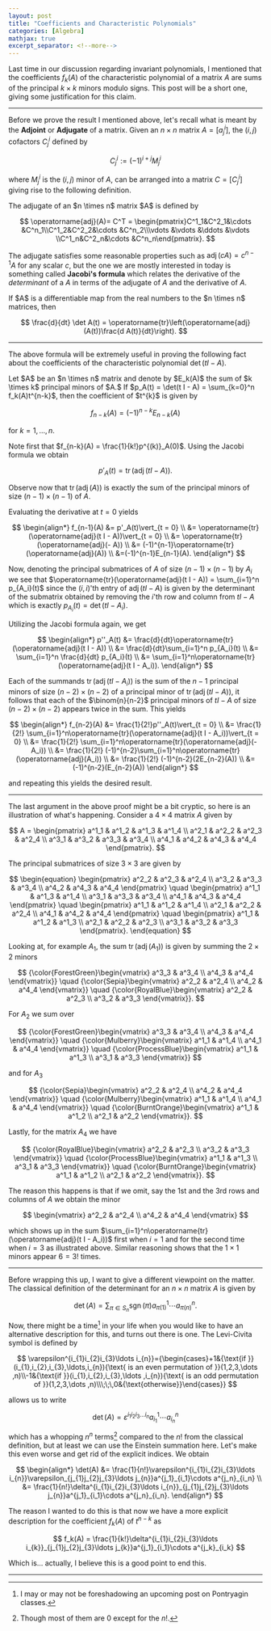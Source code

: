 ```yaml
---
layout: post
title: "Coefficients and Characteristic Polynomials"
categories: [Algebra]
mathjax: true
excerpt_separator: <!--more-->
---
```


Last time in our discussion regarding invariant polynomials, I mentioned that the coefficients $f_k(A)$ of the characteristic polynomial of a matrix $A$ are sums of the principal $k \times k$ minors modulo signs. This post will be a short one, giving some justification for this claim.

<!--more-->

---

Before we prove the result I mentioned above, let's recall what is meant by the <b>Adjoint</b> or <b>Adjugate</b> of a matrix. Given an $n \times n$ matrix $A = [a^i_j]$, the $(i,j)$ cofactors $C^i_j$ defined by 

$$
C^i_j := (-1)^{i+j}M^i_j
$$

where $M^i_j$ is the $(i,j)$ minor of $A$, can be arranged into a matrix $C = [C^i_j]$ giving rise to the following definition.

<div class="definition">
The adjugate of an $n \times n$ matrix $A$ is defined by

$$
\operatorname{adj}(A)= C^T = \begin{pmatrix}C^1_1&C^2_1&\cdots &C^n_1\\C^1_2&C^2_2&\cdots &C^n_2\\\vdots &\vdots &\ddots &\vdots \\C^1_n&C^2_n&\cdots &C^n_n\end{pmatrix}.
$$

</div>

The adjugate satisfies some reasonable properties such as $\operatorname{adj}(cA) = c^{n-1}A$ for any scalar $c$, but the one we are mostly interested in today is something called <b>Jacobi's formula</b> which relates the derivative of the _determinant_ of a $A$ in terms of the adjugate of $A$ and the derivative of $A$.

<div class="theorem" text="(Jacobi's formula)">
If $A$ is a differentiable map from the real numbers to the $n \times n$ matrices, then

$$
\frac{d}{dt} \det A(t) = \operatorname{tr}\left(\operatorname{adj}(A(t))\frac{d A(t)}{dt}\right).
$$

</div>

---

The above formula will be extremely useful in proving the following fact about the coefficients of the characteristic polynomial $\det(t I - A)$.

<div class="proposition">
Let $A$ be an $n \times n$ matrix and denote by $E_k(A)$ the sum of $k \times k$ principal minors of $A.$ If $p_A(t) = \det(t I - A) = \sum_{k=0}^n f_k(A)t^{n-k}$, then the coefficient of $t^{k}$ is given by

$$
f_{n-k}(A) = (-1)^{n-k}E_{n-k}(A)
$$

for $k = 1,\dots, n$.
</div>

<div class="proof">
Note first that $f_{n-k}(A) = \frac{1}{k!}p^{(k)}_A(0)$. Using the Jacobi formula we obtain

$$
p'_A(t) = \operatorname{tr}(\operatorname{adj}(t I - A)).
$$

Observe now that $\operatorname{tr}(\operatorname{adj}(A))$ is exactly the sum of the principal minors of size $(n-1) \times (n-1)$ of $A$.

Evaluating the derivative at $t = 0$ yields

$$
\begin{align*}
f_{n-1}(A) &= p'_A(t)\vert_{t = 0} \\
&= \operatorname{tr}(\operatorname{adj}(t I - A))\vert_{t = 0} \\
&= \operatorname{tr}(\operatorname{adj}(- A)) \\
&= (-1)^{n-1}\operatorname{tr}(\operatorname{adj}(A)) \\
&=(-1)^{n-1}E_{n-1}(A).
\end{align*}
$$

Now, denoting the principal submatrices of $A$ of size $(n-1) \times (n-1)$ by $A_i$ we see that $\operatorname{tr}(\operatorname{adj}(t I - A)) = \sum_{i=1}^n p_{A_i}(t)$ since the $(i,i)$'th entry of $\operatorname{adj}(t I - A)$ is given by the determinant of the submatrix obtained by removing the $i$'th row and column from $t I - A$ which is exactly $p_{A_i}(t) = \det(t I - A_i)$.

Utilizing the Jacobi formula again, we get

$$
\begin{align*}
p''_A(t) &= \frac{d}{dt}\operatorname{tr}(\operatorname{adj}(t I - A)) \\
&= \frac{d}{dt}\sum_{i=1}^n p_{A_i}(t) \\
&= \sum_{i=1}^n \frac{d}{dt} p_{A_i}(t) \\
&= \sum_{i=1}^n\operatorname{tr}(\operatorname{adj}(t I - A_i)).
\end{align*}
$$


Each of the summands $\operatorname{tr}(\operatorname{adj}(t I - A_i))$ is the sum of the $n-1$ principal minors of size $(n-2) \times (n-2)$ of a principal minor of $\operatorname{tr}(\operatorname{adj}(t I - A))$, it follows that each of the $\binom{n}{n-2}$ principal minors of $t I - A$ of size $(n-2) \times (n-2)$ appears twice in the sum. This yields

$$
\begin{align*}
f_{n-2}(A) &= \frac{1}{2!}p''_A(t)\vert_{t = 0} \\
&= \frac{1}{2!} \sum_{i=1}^n\operatorname{tr}(\operatorname{adj}(t I - A_i))\vert_{t = 0} \\
&= \frac{1}{2!} \sum_{i=1}^n\operatorname{tr}(\operatorname{adj}(- A_i)) \\
&= \frac{1}{2!} (-1)^{n-2}\sum_{i=1}^n\operatorname{tr}(\operatorname{adj}(A_i)) \\
&= \frac{1}{2!} (-1)^{n-2}(2E_{n-2}(A)) \\
&= (-1)^{n-2}(E_{n-2}(A))
\end{align*}
$$

and repeating this yields the desired result.

</div>

---

The last argument in the above proof might be a bit cryptic, so here is an illustration of what's happening. Consider a $4 \times 4$ matrix $A$ given by

$$
A = \begin{pmatrix}
a^1_1 & a^1_2 & a^1_3 & a^1_4 \\
a^2_1 & a^2_2 & a^2_3 & a^2_4 \\
a^3_1 & a^3_2 & a^3_3 & a^3_4 \\
a^4_1 & a^4_2 & a^4_3 & a^4_4
\end{pmatrix}.
$$

The principal submatrices of size $3 \times 3$ are given by

$$
\begin{equation}
\begin{pmatrix}
a^2_2 & a^2_3 & a^2_4 \\
a^3_2 & a^3_3 & a^3_4 \\
a^4_2 & a^4_3 & a^4_4
\end{pmatrix} \quad
\begin{pmatrix}
a^1_1 & a^1_3 & a^1_4 \\
a^3_1 & a^3_3 & a^3_4 \\
a^4_1 & a^4_3 & a^4_4
\end{pmatrix} \quad
\begin{pmatrix}
a^1_1 & a^1_2 & a^1_4 \\
a^2_1 & a^2_2 & a^2_4 \\
a^4_1 & a^4_2 & a^4_4
\end{pmatrix} \quad
\begin{pmatrix}
a^1_1 & a^1_2 & a^1_3 \\
a^2_1 & a^2_2 & a^2_3 \\
a^3_1 & a^3_2 & a^3_3
\end{pmatrix}.
\end{equation}
$$


Looking at, for example $A_1$, the sum $\operatorname{tr}(\operatorname{adj}(A_1))$ is given by summing the $2 \times 2$ minors 

$$
{\color{ForestGreen}\begin{vmatrix}
a^3_3 & a^3_4 \\
a^4_3 & a^4_4 
\end{vmatrix}} \quad
{\color{Sepia}\begin{vmatrix}
a^2_2 & a^2_4 \\
a^4_2 & a^4_4 
\end{vmatrix}} \quad
{\color{RoyalBlue}\begin{vmatrix}
a^2_2 & a^2_3 \\
a^3_2 & a^3_3 
\end{vmatrix}}.
$$

For $A_2$ we sum over

$$
{\color{ForestGreen}\begin{vmatrix}
a^3_3 & a^3_4 \\
a^4_3 & a^4_4 
\end{vmatrix}} \quad
{\color{Mulberry}\begin{vmatrix}
a^1_1 & a^1_4 \\
a^4_1 & a^4_4 
\end{vmatrix}} \quad
{\color{ProcessBlue}\begin{vmatrix}
a^1_1 & a^1_3 \\
a^3_1 & a^3_3 
\end{vmatrix}}
$$

and for $A_3$

$$
{\color{Sepia}\begin{vmatrix}
a^2_2 & a^2_4 \\
a^4_2 & a^4_4 
\end{vmatrix}} \quad
{\color{Mulberry}\begin{vmatrix}
a^1_1 & a^1_4 \\
a^4_1 & a^4_4 
\end{vmatrix}} \quad
{\color{BurntOrange}\begin{vmatrix}
a^1_1 & a^1_2 \\
a^2_1 & a^2_2 
\end{vmatrix}}.
$$

Lastly, for the matrix $A_4$ we have

$$
{\color{RoyalBlue}\begin{vmatrix}
a^2_2 & a^2_3 \\
a^3_2 & a^3_3 
\end{vmatrix}} \quad
{\color{ProcessBlue}\begin{vmatrix}
a^1_1 & a^1_3 \\
a^3_1 & a^3_3 
\end{vmatrix}} \quad
{\color{BurntOrange}\begin{vmatrix}
a^1_1 & a^1_2 \\
a^2_1 & a^2_2 
\end{vmatrix}}.
$$

The reason this happens is that if we omit, say the $1$st and the $3$rd rows and columns of $A$ we obtain the minor

$$
  \begin{vmatrix}
a^2_2 & a^2_4 \\
a^4_2 & a^4_4 
\end{vmatrix}
$$

which shows up in the sum $\sum_{i=1}^n\operatorname{tr}(\operatorname{adj}(t I - A_i))$ first when $i = 1$ and for the second time when $i = 3$ as illustrated above. Similar reasoning shows that the $1 \times 1$ minors appear $6 = 3!$ times.

---

Before wrapping this up, I want to give a different viewpoint on the matter. The classical definition of the determinant for an $n \times n$ matrix $A$ is given by

$$
\det(A) = \sum_{\pi \in S_n} \operatorname{sgn}(\pi)a^1_{\pi(1)}\cdots a^n_{\pi(n)}.
$$

Now, there might be a time[^1] in your life when you would like to have an alternative description for this, and turns out there is one. The Levi-Civita symbol is defined by

$$
\varepsilon^{i_{1}i_{2}i_{3}\ldots i_{n}}={\begin{cases}+1&{\text{if }}(i_{1},i_{2},i_{3},\ldots,i_{n}){\text{ is an even permutation of }}(1,2,3,\dots ,n)\\-1&{\text{if }}(i_{1},i_{2},i_{3},\ldots ,i_{n}){\text{ is an odd permutation of }}(1,2,3,\dots ,n)\\\;\;\,0&{\text{otherwise}}\end{cases}}
$$

allows us to write

$$
\det(A) = \varepsilon^{i_{1}i_{2}i_{3}\ldots i_{n}}a^1_{i_1}\cdots a^n_{i_n}
$$

which has a whopping $n^n$ terms[^2] compared to the $n!$ from the classical definition, but at least we can use the Einstein summation here. Let's make this even worse and get rid of the explicit indices. We obtain

$$
\begin{align*}
\det(A) &= \frac{1}{n!}\varepsilon^{i_{1}i_{2}i_{3}\ldots i_{n}}\varepsilon_{j_{1}j_{2}j_{3}\ldots j_{n}}a^{j_1}_{i_1}\cdots a^{j_n}_{i_n} \\ 
&= \frac{1}{n!}\delta^{i_{1}i_{2}i_{3}\ldots i_{n}}_{j_{1}j_{2}j_{3}\ldots j_{n}}a^{j_1}_{i_1}\cdots a^{j_n}_{i_n}.
\end{align*}
$$

The reason I wanted to do this is that now we have a more explicit description for the coefficient $f_{k}(A)$ of $t^{n-k}$ as 

$$
f_k(A) = \frac{1}{k!}\delta^{i_{1}i_{2}i_{3}\ldots i_{k}}_{j_{1}j_{2}j_{3}\ldots j_{k}}a^{j_1}_{i_1}\cdots a^{j_k}_{i_k}
$$

Which is... actually, I believe this is a good point to end this.

---

[^1]: I may or may not be foreshadowing an upcoming post on Pontryagin classes.

[^2]: Though most of them are $0$ except for the $n!$.